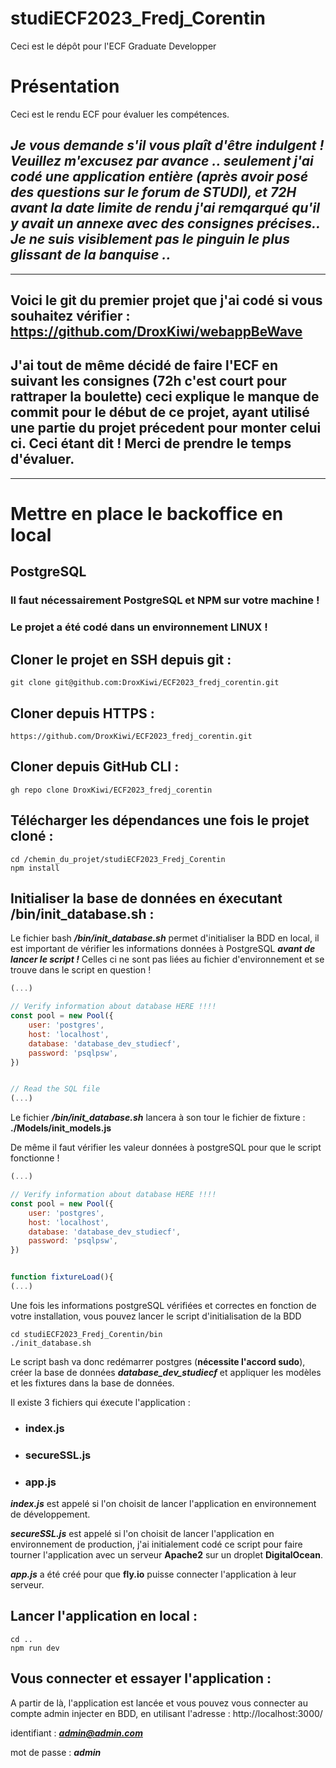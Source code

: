 # studiECF2023_Fredj_Corentin

Ceci est le dépôt pour l'ECF Graduate Developper

# Présentation 

Ceci est le rendu ECF pour évaluer les compétences.

## ***Je vous demande s'il vous plaît d'être indulgent ! Veuillez m'excusez par avance .. seulement j'ai codé une application entière (après avoir posé des questions sur le forum de STUDI), et 72H avant la date limite de rendu j'ai remqarqué qu'il y avait un annexe avec des consignes précises.. Je ne suis visiblement pas le pinguin le plus glissant de la banquise ..***
___
## Voici le git du premier projet que j'ai codé si vous souhaitez vérifier : https://github.com/DroxKiwi/webappBeWave

## J'ai tout de même décidé de faire l'ECF en suivant les consignes (72h c'est court pour rattraper la boulette) ceci explique le manque de commit pour le début de ce projet, ayant utilisé une partie du projet précedent pour monter celui ci. Ceci étant dit ! Merci de prendre le temps d'évaluer.
___
# **Mettre en place le backoffice en local**

## PostgreSQL 

### **Il faut nécessairement PostgreSQL et NPM sur votre machine !**

### **Le projet a été codé dans un environnement LINUX !**

## Cloner le projet en SSH depuis git :

    git clone git@github.com:DroxKiwi/ECF2023_fredj_corentin.git

## Cloner depuis HTTPS : 

    https://github.com/DroxKiwi/ECF2023_fredj_corentin.git

## Cloner depuis GitHub CLI :

    gh repo clone DroxKiwi/ECF2023_fredj_corentin

## Télécharger les dépendances une fois le projet cloné :

    cd /chemin_du_projet/studiECF2023_Fredj_Corentin
    npm install

## Initialiser la base de données en éxecutant **/bin/init_database.sh** :

Le fichier bash ***/bin/init_database.sh*** permet d'initialiser la BDD en local, il est important de vérifier les informations données à PostgreSQL ***avant de lancer le script !*** Celles ci ne sont pas liées au fichier d'environnement et se trouve dans le script en question ! 

```js
(...)

// Verify information about database HERE !!!!
const pool = new Pool({
    user: 'postgres',
    host: 'localhost',
    database: 'database_dev_studiecf',
    password: 'psqlpsw',
})


// Read the SQL file
(...)
```

Le fichier ***/bin/init_database.sh*** lancera à son tour le fichier de fixture : **./Models/init_models.js**

De même il faut vérifier les valeur données à postgreSQL pour que le script fonctionne ! 

```js
(...)

// Verify information about database HERE !!!!
const pool = new Pool({
    user: 'postgres',
    host: 'localhost',
    database: 'database_dev_studiecf',
    password: 'psqlpsw',
})


function fixtureLoad(){
(...)

```

Une fois les informations postgreSQL vérifiées et correctes en fonction de votre installation, vous pouvez lancer le script d'initialisation de la BDD

    cd studiECF2023_Fredj_Corentin/bin
    ./init_database.sh

Le script bash va donc redémarrer postgres (**nécessite l'accord sudo**), créer la base de données ***database_dev_studiecf*** et appliquer les modèles et les fixtures dans la base de données.

Il existe 3 fichiers qui éxecute l'application :

- ### index.js
- ### secureSSL.js
- ### app.js

***index.js*** est appelé si l'on choisit de lancer l'application en environnement de développement.

***secureSSL.js*** est appelé si l'on choisit de lancer l'application en environnement de production, j'ai initialement codé ce script pour faire tourner l'application avec un serveur **Apache2** sur un droplet **DigitalOcean**.

***app.js*** a été créé pour que **fly.io** puisse connecter l'application à leur serveur.

## Lancer l'application en local :

    cd ..
    npm run dev

## Vous connecter et essayer l'application :

A partir de là, l'application est lancée et vous pouvez vous connecter au compte admin injecter en BDD, en utilisant l'adresse : http://localhost:3000/

identifiant : ***admin@admin.com***

mot de passe : ***admin***
